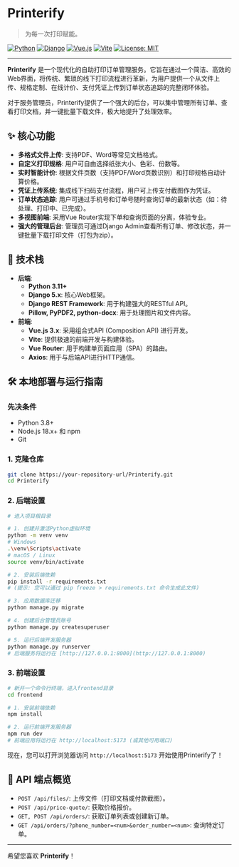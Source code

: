 # Printerify

> 为每一次打印赋能。

[![Python](https://img.shields.io/badge/Python-3.11+-blue.svg)](https://www.python.org/)
[![Django](https://img.shields.io/badge/Django-5.x-green.svg)](https://www.djangoproject.com/)
[![Vue.js](https://img.shields.io/badge/Vue.js-3.x-brightgreen.svg)](https://vuejs.org/)
[![Vite](https://img.shields.io/badge/Vite-5.x-purple.svg)](https://vitejs.dev/)
[![License: MIT](https://img.shields.io/badge/License-MIT-yellow.svg)](https://opensource.org/licenses/MIT)

---

**Printerify** 是一个现代化的自助打印订单管理服务。它旨在通过一个简洁、高效的Web界面，将传统、繁琐的线下打印流程进行革新，为用户提供一个从文件上传、规格定制、在线计价、支付凭证上传到订单状态追踪的完整闭环体验。

对于服务管理员，Printerify提供了一个强大的后台，可以集中管理所有订单、查看打印文档，并一键批量下载文件，极大地提升了处理效率。

## ✨ 核心功能

- **多格式文件上传**: 支持PDF、Word等常见文档格式。
- **自定义打印规格**: 用户可自由选择纸张大小、色彩、份数等。
- **实时智能计价**: 根据文件页数（支持PDF/Word页数识别）和打印规格自动计算价格。
- **凭证上传系统**: 集成线下扫码支付流程，用户可上传支付截图作为凭证。
- **订单状态追踪**: 用户可通过手机号和订单号随时查询订单的最新状态（如：待处理、打印中、已完成）。
- **多视图前端**: 采用Vue Router实现下单和查询页面的分离，体验专业。
- **强大的管理后台**: 管理员可通过Django Admin查看所有订单、修改状态，并一键批量下载打印文件（打包为zip）。

## 🚀 技术栈

- **后端**:
    - **Python 3.11+**
    - **Django 5.x**: 核心Web框架。
    - **Django REST Framework**: 用于构建强大的RESTful API。
    - **Pillow, PyPDF2, python-docx**: 用于处理图片和文件内容。
- **前端**:
    - **Vue.js 3.x**: 采用组合式API (Composition API) 进行开发。
    - **Vite**: 提供极速的前端开发与构建体验。
    - **Vue Router**: 用于构建单页面应用（SPA）的路由。
    - **Axios**: 用于与后端API进行HTTP通信。

## 🛠️ 本地部署与运行指南

### 先决条件

- Python 3.8+
- Node.js 18.x+ 和 npm
- Git

### 1. 克隆仓库

```bash
git clone https://your-repository-url/Printerify.git
cd Printerify
```

### 2. 后端设置

```bash
# 进入项目根目录

# 1. 创建并激活Python虚拟环境
python -m venv venv
# Windows
.\venv\Scripts\activate
# macOS / Linux
source venv/bin/activate

# 2. 安装后端依赖
pip install -r requirements.txt 
# (提示: 您可以通过 pip freeze > requirements.txt 命令生成此文件)

# 3. 应用数据库迁移
python manage.py migrate

# 4. 创建后台管理员账号
python manage.py createsuperuser

# 5. 运行后端开发服务器
python manage.py runserver
# 后端服务将运行在 [http://127.0.0.1:8000](http://127.0.0.1:8000)
```

### 3. 前端设置

```bash
# 新开一个命令行终端，进入frontend目录
cd frontend

# 1. 安装前端依赖
npm install

# 2. 运行前端开发服务器
npm run dev
# 前端应用将运行在 http://localhost:5173 (或其他可用端口)
```

现在，您可以打开浏览器访问 `http://localhost:5173` 开始使用Printerify了！

## 📄 API 端点概览

- `POST /api/files/`: 上传文件（打印文档或付款截图）。
- `POST /api/price-quote/`: 获取价格报价。
- `GET, POST /api/orders/`: 获取订单列表或创建新订单。
- `GET /api/orders/?phone_number=<num>&order_number=<num>`: 查询特定订单。

---

希望您喜欢 **Printerify**！
